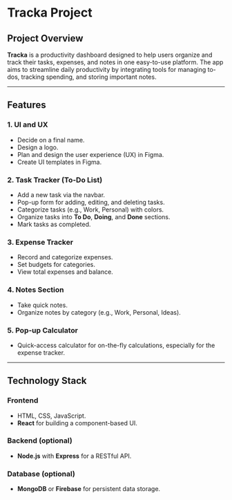 # Tracka Project

## Project Overview

**Tracka** is a productivity dashboard designed to help users organize and track their tasks, expenses, and notes in one easy-to-use platform. The app aims to streamline daily productivity by integrating tools for managing to-dos, tracking spending, and storing important notes.

---

## Features

### 1. UI and UX

- Decide on a final name.
- Design a logo.
- Plan and design the user experience (UX) in Figma.
- Create UI templates in Figma.

### 2. Task Tracker (To-Do List)

- Add a new task via the navbar.
- Pop-up form for adding, editing, and deleting tasks.
- Categorize tasks (e.g., Work, Personal) with colors.
- Organize tasks into **To Do**, **Doing**, and **Done** sections.
- Mark tasks as completed.

### 3. Expense Tracker

- Record and categorize expenses.
- Set budgets for categories.
- View total expenses and balance.

### 4. Notes Section

- Take quick notes.
- Organize notes by category (e.g., Work, Personal, Ideas).

### 5. Pop-up Calculator

- Quick-access calculator for on-the-fly calculations, especially for the expense tracker.

---

## Technology Stack

### Frontend

- HTML, CSS, JavaScript.
- **React** for building a component-based UI.

### Backend (optional)

- **Node.js** with **Express** for a RESTful API.

### Database (optional)

- **MongoDB** or **Firebase** for persistent data storage.
